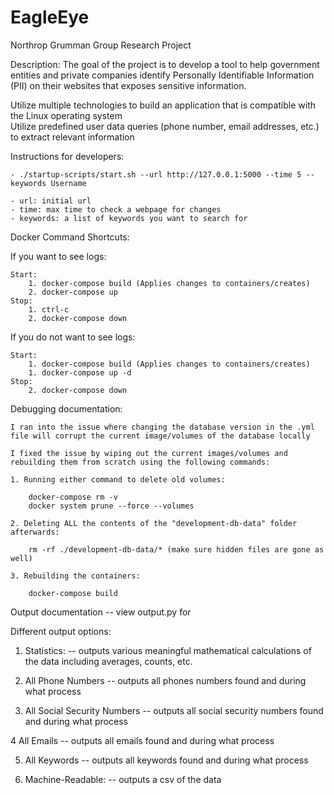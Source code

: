 # EagleEye
Northrop Grumman Group Research Project

Description:
The goal of the project is to develop a tool to help government entities and private companies identify Personally Identifiable Information (PII) on their websites that exposes sensitive information. 

Utilize multiple technologies to build an application that is compatible with the Linux operating system  
Utilize predefined user data queries (phone number, email addresses, etc.) to extract relevant information

Instructions for developers:

    - ./startup-scripts/start.sh --url http://127.0.0.1:5000 --time 5 --keywords Username

    - url: initial url
    - time: max time to check a webpage for changes
    - keywords: a list of keywords you want to search for
    
Docker Command Shortcuts:

If you want to see logs:

    Start:
        1. docker-compose build (Applies changes to containers/creates)
        2. docker-compose up
    Stop:
        1. ctrl-c
        2. docker-compose down

If you do not want to see logs:

    Start:
        1. docker-compose build (Applies changes to containers/creates)
        1. docker-compose up -d
    Stop:
        2. docker-compose down

Debugging documentation:
    
    I ran into the issue where changing the database version in the .yml file will corrupt the current image/volumes of the database locally

    I fixed the issue by wiping out the current images/volumes and rebuilding them from scratch using the following commands:

    1. Running either command to delete old volumes:

        docker-compose rm -v
        docker system prune --force --volumes

    2. Deleting ALL the contents of the "development-db-data" folder afterwards:

        rm -rf ./development-db-data/* (make sure hidden files are gone as well)

    3. Rebuilding the containers:

        docker-compose build
Output documentation -- view output.py for 
    
   Different output options: 
    
   1. Statistics:
        -- outputs various meaningful mathematical calculations of the data including averages, counts, etc.
    
   2. All Phone Numbers
        -- outputs all phones numbers found and during what process
    
   3. All Social Security Numbers
         -- outputs all social security numbers found and during what process
    
   4  All Emails
         -- outputs all emails found and during what process
   
   5. All Keywords
         -- outputs all keywords found and during what process
    
   6. Machine-Readable:
        -- outputs a csv of the data



